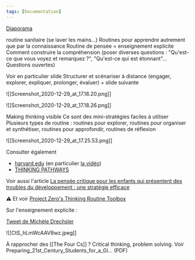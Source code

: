 ```yaml
---
tags: [Documentation]
---
```


[Diaporama](https://numerique.mlfmonde.org/wp-content/uploads/2020/05/Routines-de-pens%C3%A9e-_compressed.pdf)

routine sanitaire (se laver les mains...)
Routines pour apprendre autrement que par la connaissance
Routine de pensée = enseignement explicite
Comment construire la compréhension (poser diverses questions : "Qu'est-ce que vous voyez et remarquez ?", "Qu'est-ce qui est étonnant"... Questions ouvertes)

Voir en particulier slide Structurer et scénariser à distance (engager, explorer, expliquer, prolonger, évaluer) + slide suivante

![[Screenshot_2020-12-29_at_17.18.20.png]]

![[Screenshot_2020-12-29_at_17.18.26.png]]

Making thinking visible
Ce sont des mini-stratégies faciles à utiliser
Plusieurs types de routine : routines pour explorer, routines pour organiser et synthétiser, routines pour approfondir, routines de réflexion

![[Screenshot_2020-12-29_at_17.25.53.png]]

Consulter également

- [harvard.edu](https://pz.harvard.edu/search/site/thinking%20routines) (en particulier [la vidéo](https://vimeo.com/108000553))
- [THINKING PATHWAYS](https://thinkingpathwayz.weebly.com/thinkingroutines.html)

Voir aussi l'article [La pensée critique pour les enfants qui présentent des troubles du développement : une stratégie efficace](https://upbility.fr/blogs/news/la-pens-e-critique-pour-les-enfants)

⚠️ Et voir [Project Zero's Thinking Routine Toolbox](https://pz.harvard.edu/thinking-routines)

Sur l'enseignement explicite :

[Tweet de Michèle Drechsler](https://twitter.com/mdrechsler/status/780459808940036096)

![[CtS_hLmWcAAV8wz.jpeg]]

À rapprocher des [[The Four Cs]] ? Critical thinking, problem solving. Voir Preparing_21st_Century_Students_for_a_Gl... (PDF)